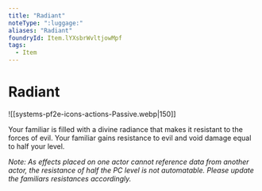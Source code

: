 ```yaml
---
title: "Radiant"
noteType: ":luggage:"
aliases: "Radiant"
foundryId: Item.lYXsbrWvltjowMpf
tags:
  - Item
---
```


# Radiant
![[systems-pf2e-icons-actions-Passive.webp|150]]

Your familiar is filled with a divine radiance that makes it resistant to the forces of evil. Your familiar gains resistance to evil and void damage equal to half your level.

_Note: As effects placed on one actor cannot reference data from another actor, the resistance of half the PC level is not automatable. Please update the familiars resistances accordingly._
